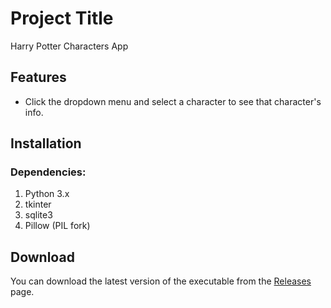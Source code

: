 # Project Title

Harry Potter Characters App

## Features

- Click the dropdown menu and select a character to see that character's info.

## Installation

### Dependencies:
1. Python 3.x
2. tkinter
3. sqlite3
4. Pillow (PIL fork)

## Download

You can download the latest version of the executable from the [Releases](https://github.com/austinProGit/harry_potter_characters_app/releases/latest) page.